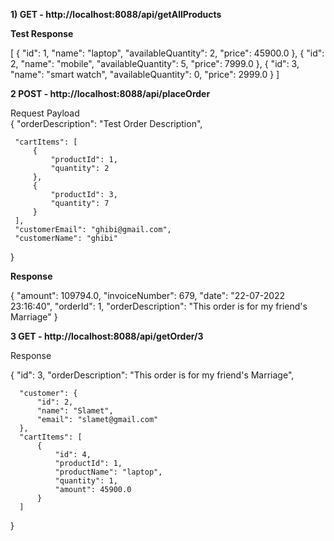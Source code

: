 **1) GET - http://localhost:8088/api/getAllProducts** 

**Test Response** 


[
    {
        "id": 1,
        "name": "laptop",
        "availableQuantity": 2,
        "price": 45900.0
    },
    {
        "id": 2,
        "name": "mobile",
        "availableQuantity": 5,
        "price": 7999.0
    },
    {
        "id": 3,
        "name": "smart watch",
        "availableQuantity": 0,
        "price": 2999.0
    }
]


 **2 POST - http://localhost:8088/api/placeOrder**
 
 Request Payload   
 {
     "orderDescription": "Test Order Description",
     
     "cartItems": [
         {
             "productId": 1,
             "quantity": 2
         },
         {
             "productId": 3,
             "quantity": 7
         }
     ],
     "customerEmail": "ghibi@gmail.com",
     "customerName": "ghibi"
 }
 
 **Response** 
 
 
  {
      "amount": 109794.0,
      "invoiceNumber": 679,
      "date": "22-07-2022 23:16:40",
      "orderId": 1,
      "orderDescription": "This order is for my friend's Marriage"
  }
  
  **3 GET - http://localhost:8088/api/getOrder/3**
  
  Response
  
  {
      "id": 3,
      "orderDescription": "This order is for my friend's Marriage",
      
      "customer": {
          "id": 2,
          "name": "Slamet",
          "email": "slamet@gmail.com"
      },
      "cartItems": [
          {
              "id": 4,
              "productId": 1,
              "productName": "laptop",
              "quantity": 1,
              "amount": 45900.0
          }
      ]
  }
